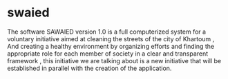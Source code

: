 # swaied


The software  SAWAIED version 1.0  is a full computerized system for a voluntary initiative aimed at cleaning the streets of the city of Khartoum ,
And creating a healthy environment by organizing efforts and finding the appropriate role for each member of society in a clear and transparent framework , this initiative we are talking about is a new initiative that will be established in parallel with the creation of the application.

